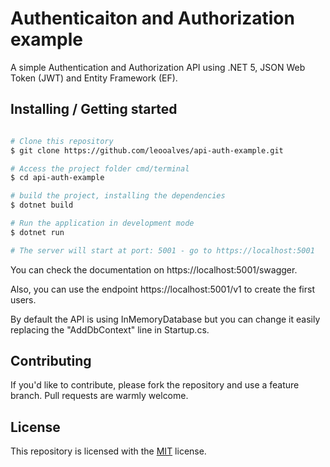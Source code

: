 # Authenticaiton and Authorization example

A simple Authentication and Authorization API using .NET 5, JSON Web Token (JWT) and Entity Framework (EF).

## Installing / Getting started

```bash

# Clone this repository
$ git clone https://github.com/leooalves/api-auth-example.git

# Access the project folder cmd/terminal
$ cd api-auth-example

# build the project, installing the dependencies
$ dotnet build

# Run the application in development mode
$ dotnet run

# The server will start at port: 5001 - go to https://localhost:5001

```

You can check the documentation on https://localhost:5001/swagger.

Also, you can use the endpoint https://localhost:5001/v1 to create the first users. 

By default the API is using InMemoryDatabase but you can change it easily replacing the "AddDbContext" line in Startup.cs.


## Contributing

If you'd like to contribute, please fork the repository and use a feature
branch. Pull requests are warmly welcome.

## License

This repository is licensed with the [MIT](LICENSE) license.
